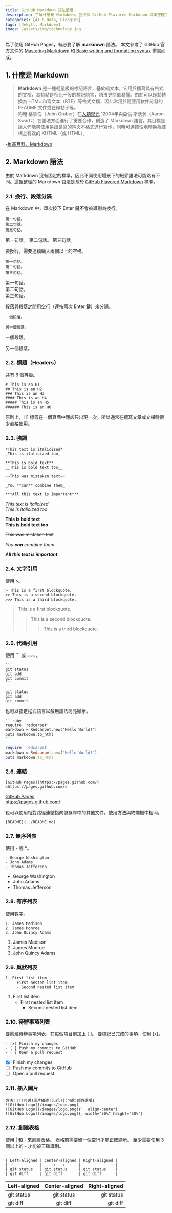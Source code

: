 ```yaml
---
title: GitHub Markdown 語法整理
description: 了解什麼是 Markdown，並根據 GitHub Flavored Markdown 標準整理了主要的 Markdown 語法，以用於 GitHub Pages 部落格託管。
categories: [AI & Data, Blogging]
tags: [Jekyll, Markdown]
image: /assets/img/technology.jpg
---
```

為了使用 GitHub Pages，有必要了解 **markdown** 語法。
本文參考了 GitHub 官方文件的 [Mastering Markdown](https://guides.github.com/features/mastering-markdown/) 和 [Basic writing and formatting syntax](https://docs.github.com/en/github/writing-on-github/basic-writing-and-formatting-syntax) 撰寫而成。

## 1. 什麼是 Markdown
> **Markdown** 是一種輕量級的標記語言，基於純文本。它用於撰寫具有格式的文檔，其特點是相比一般的標記語言，語法更簡單易懂。由於可以輕鬆轉換為 HTML 和富文本（RTF）等格式文檔，因此常用於隨應用軟件分發的 README 文件或在線帖子等。  
> 約翰·格魯伯（John Gruber）在[人類紀元](https://en.wikipedia.org/wiki/Holocene_calendar) 12004年與亞倫·斯沃茨（Aaron Swartz）在語法方面進行了重要合作，創造了 Markdown 語言。其目標是讓人們能夠使用易讀易寫的純文本格式進行寫作，同時可選擇性地轉換為結構上有效的 XHTML（或 HTML）。

-[維基百科，Markdown](https://en.wikipedia.org/wiki/Markdown)

## 2. Markdown 語法
由於 Markdown 沒有固定的標準，因此不同使用場景下的細節語法可能略有不同。這裡整理的 Markdown 語法是基於 [GitHub Flavored Markdown](https://docs.github.com/en/github/writing-on-github/basic-writing-and-formatting-syntax) 標準。

### 2.1. 換行、段落分隔
在 Markdown 中，單次按下 Enter 鍵不會被識別為換行。
~~~
第一句話。
第二句話。
第三句話。
~~~
第一句話。
第二句話。
第三句話。

要換行，需要連續輸入兩個以上的空格。
~~~
第一句話。  
第二句話。  
第三句話。
~~~
第一句話。  
第二句話。  
第三句話。

段落與段落之間用空行（連按兩次 Enter 鍵）來分隔。
~~~
一個段落。

另一個段落。
~~~
一個段落。

另一個段落。

### 2.2. 標題（Headers）
共有 6 個等級。
```
# This is an H1
## This is an H2
### This is an H3
#### This is an H4
##### This is an H5
###### This is an H6
```
原則上，H1 標籤在一個頁面中應該只出現一次，所以通常在撰寫文章或文檔時很少直接使用。

### 2.3. 強調
```
*This text is italicized*
_This is italicized too_

**This is bold text**
__This is bold text too__

~~This was mistaken text~~

_You **can** combine them_

***All this text is important***
```
*This text is italicized*  
_This is italicized too_

**This is bold text**  
__This is bold text too__

~~This was mistaken text~~

_You **can** combine them_

***All this text is important***

### 2.4. 文字引用
使用 \>。
```
> This is a first blockquote.
>> This is a second blockquote.
>>> This is a third blockquote.
```
> This is a first blockquote.
>> This is a second blockquote.
>>> This is a third blockquote.

### 2.5. 代碼引用
使用 \``` 或 \~~~。
~~~
```
git status
git add
git commit
```
~~~
```
git status
git add
git commit
```

也可以指定程式語言以啟用語法高亮顯示。
~~~
```ruby
require 'redcarpet'
markdown = Redcarpet.new("Hello World!")
puts markdown.to_html
```
~~~
```ruby
require 'redcarpet'
markdown = Redcarpet.new("Hello World!")
puts markdown.to_html
```

### 2.6. 連結
```
[GitHub Pages](https://pages.github.com/)
<https://pages.github.com/>
```
[GitHub Pages](https://pages.github.com/)  
<https://pages.github.com/>

也可以使用相對路徑連結指向儲存庫中的其他文件。使用方法與終端機中相同。
```
[README](../README.md)
```

### 2.7. 無序列表
使用 \- 或 \*。
```
- George Washington
- John Adams
- Thomas Jefferson
```
- George Washington
- John Adams
- Thomas Jefferson

### 2.8. 有序列表
使用數字。
```
1. James Madison
2. James Monroe
3. John Quincy Adams
```
1. James Madison
2. James Monroe
3. John Quincy Adams

### 2.9. 巢狀列表
```
1. First list item
   - First nested list item
     - Second nested list item
```
1. First list item
   - First nested list item
     - Second nested list item

### 2.10. 待辦事項列表
要創建待辦事項列表，在每個項目前加上 \[ ]。
要標記已完成的事項，使用 \[x]。
```
- [x] Finish my changes
- [ ] Push my commits to GitHub
- [ ] Open a pull request
```
- [x] Finish my changes
- [ ] Push my commits to GitHub
- [ ] Open a pull request

### 2.11. 插入圖片
```
方法：![(可選)圖片描述](url){(可選)額外選項}
![GitHub Logo](/images/logo.png)
![GitHub Logo](/images/logo.png){: .align-center}
![GitHub Logo](/images/logo.png){: width="50%" height="50%"}
```

### 2.12. 創建表格
使用 | 和 - 來創建表格。
表格前需要留一個空行才能正確顯示。
至少需要使用 3 個以上的 - 才能被正確識別。
```

| Left-aligned | Center-aligned | Right-aligned |
| :---         |     :---:      |          ---: |
| git status   | git status     | git status    |
| git diff     | git diff       | git diff      |
```

| Left-aligned | Center-aligned | Right-aligned |
| :---         |     :---:      |          ---: |
| git status   | git status     | git status    |
| git diff     | git diff       | git diff      |
